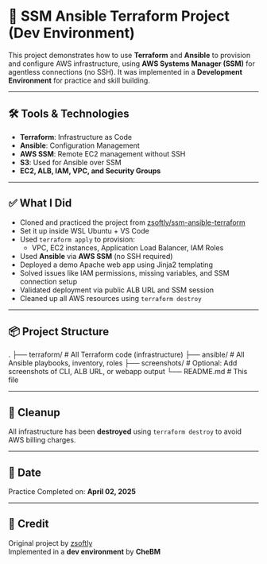 # 🔧 SSM Ansible Terraform Project (Dev Environment)

This project demonstrates how to use **Terraform** and **Ansible** to provision and configure AWS infrastructure, using **AWS Systems Manager (SSM)** for agentless connections (no SSH). It was implemented in a **Development Environment** for practice and skill building.

---

## 🛠️ Tools & Technologies

- **Terraform**: Infrastructure as Code  
- **Ansible**: Configuration Management  
- **AWS SSM**: Remote EC2 management without SSH  
- **S3**: Used for Ansible over SSM  
- **EC2, ALB, IAM, VPC, and Security Groups**

---

## ✅ What I Did

- Cloned and practiced the project from [zsoftly/ssm-ansible-terraform](https://github.com/zsoftly/ssm-ansible-terraform)
- Set it up inside WSL Ubuntu + VS Code
- Used `terraform apply` to provision:
  - VPC, EC2 instances, Application Load Balancer, IAM Roles
- Used **Ansible** via **AWS SSM** (no SSH required)
- Deployed a demo Apache web app using Jinja2 templating
- Solved issues like IAM permissions, missing variables, and SSM connection setup
- Validated deployment via public ALB URL and SSM session
- Cleaned up all AWS resources using `terraform destroy`

---

## 📦 Project Structure

. ├── terraform/ # All Terraform code (infrastructure) 
├── ansible/ # All Ansible playbooks, inventory, roles 
├── screenshots/ # Optional: Add screenshots of CLI, ALB URL, or webapp output 
└── README.md # This file


---

## 🧹 Cleanup

All infrastructure has been **destroyed** using `terraform destroy` to avoid AWS billing charges.

---

## 📅 Date

Practice Completed on: **April 02, 2025**

---

## 🤝 Credit

Original project by [zsoftly](https://github.com/zsoftly/ssm-ansible-terraform)  
Implemented in a **dev environment** by **CheBM**
